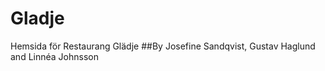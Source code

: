 # Gladje
Hemsida för Restaurang Glädje
##By Josefine Sandqvist, Gustav Haglund and Linnéa Johnsson

